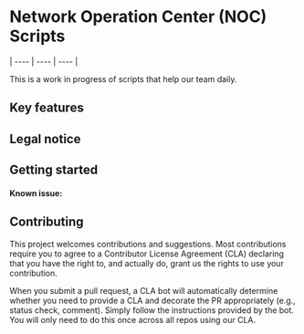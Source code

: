 # Network Operation Center (NOC) Scripts

| ---- | ---- | ---- |


 This is a work in progress of scripts that help our team daily.



## Key features
 

## Legal notice


## Getting started


#### Known issue:


## Contributing

This project welcomes contributions and suggestions.  Most contributions require you to agree to a
Contributor License Agreement (CLA) declaring that you have the right to, and actually do, grant us
the rights to use your contribution.

When you submit a pull request, a CLA bot will automatically determine whether you need to provide
a CLA and decorate the PR appropriately (e.g., status check, comment). Simply follow the instructions
provided by the bot. You will only need to do this once across all repos using our CLA.

